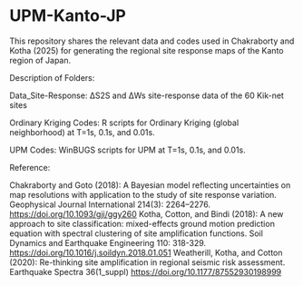 # UPM-Kanto-JP

This repository shares the relevant data and codes used in Chakraborty and Kotha (2025) for generating the regional site response maps of the Kanto region of Japan. 

Description of Folders: 

Data_Site-Response: ΔS2S and ΔWs site-response data of the 60 Kik-net sites

Ordinary Kriging Codes: R scripts for Ordinary Kriging (global neighborhood) at T=1s, 0.1s, and 0.01s. 

UPM Codes: WinBUGS scripts for UPM at T=1s, 0.1s, and 0.01s. 

Reference: 

Chakraborty and Goto (2018): A Bayesian model reflecting uncertainties on map resolutions with application to the study of site response variation. Geophysical Journal International 214(3): 2264–2276. <https://doi.org/10.1093/gji/ggy260>
Kotha, Cotton, and Bindi (2018): A new approach to site classification: mixed-effects ground motion prediction equation with spectral clustering of site amplification functions. Soil Dynamics and Earthquake Engineering 110: 318-329. <https://doi.org/10.1016/j.soildyn.2018.01.051>
Weatherill, Kotha, and Cotton (2020): Re-thinking site amplification in regional seismic risk assessment. Earthquake Spectra 36(1_suppl) <https://doi.org/10.1177/87552930198999>


